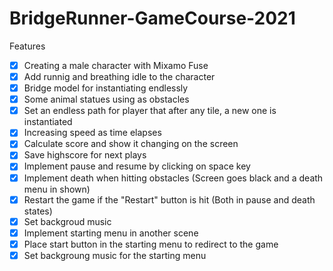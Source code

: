 # BridgeRunner-GameCourse-2021

Features

- [x] Creating a male character with Mixamo Fuse
- [x] Add runnig and breathing idle to the character
- [x] Bridge model for instantiating endlessly
- [x] Some animal statues using as obstacles
- [x] Set an endless path for player that after any tile, a new one is instantiated
- [x] Increasing speed as time elapses
- [x] Calculate score and show it changing on the screen
- [x] Save highscore for next plays
- [x] Implement pause and resume by clicking on space key
- [x] Implement death when hitting obstacles (Screen goes black and a death menu in shown)
- [x] Restart the game if the "Restart" button is hit (Both in pause and death states)
- [x] Set backgroud music
- [x] Implement starting menu in another scene
- [x] Place start button in the starting menu to redirect to the game
- [x] Set backgroung music for the starting menu
